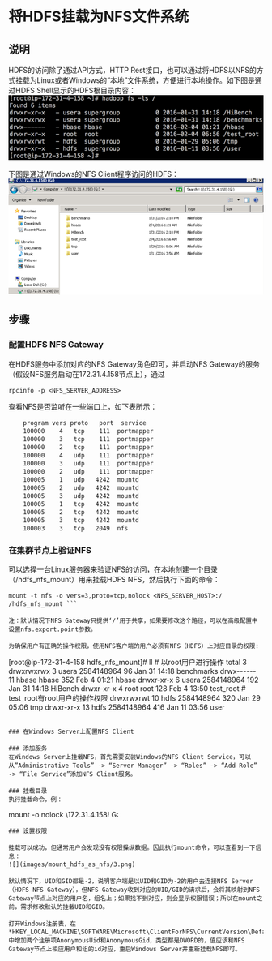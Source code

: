 # 将HDFS挂载为NFS文件系统

## 说明
HDFS的访问除了通过API方式，HTTP Rest接口，也可以通过将HDFS以NFS的方式挂载为Linux或者Windows的“本地”文件系统，方便进行本地操作。如下图是通过HDFS Shell显示的HDFS根目录内容：
![](images/mount_hdfs_as_nfs/1.png)

下图是通过Windows的NFS Client程序访问的HDFS：
![](images/mount_hdfs_as_nfs/2.png)

## 步骤
### 配置HDFS NFS Gateway

在HDFS服务中添加对应的NFS Gateway角色即可，并启动NFS Gateway的服务（假设NFS服务启动在172.31.4.158节点上），通过

```
rpcinfo -p <NFS_SERVER_ADDRESS>
```

查看NFS是否监听在一些端口上，如下表所示：
```
    program vers proto   port  service
    100000    4   tcp    111  portmapper
    100000    3   tcp    111  portmapper
    100000    2   tcp    111  portmapper
    100000    4   udp    111  portmapper
    100000    3   udp    111  portmapper
    100000    2   udp    111  portmapper
    100005    1   udp   4242  mountd
    100005    2   udp   4242  mountd
    100005    3   udp   4242  mountd
    100005    1   tcp   4242  mountd
    100005    2   tcp   4242  mountd
    100005    3   tcp   4242  mountd
    100003    3   tcp   2049  nfs
```

### 在集群节点上验证NFS
可以选择一台Linux服务器来验证NFS的访问，在本地创建一个目录（/hdfs_nfs_mount）用来挂载HDFS NFS，然后执行下面的命令：

```
mount -t nfs -o vers=3,proto=tcp,nolock <NFS_SERVER_HOST>:/ /hdfs_nfs_mount ```

注：默认情况下NFS Gateway只提供‘/’用于共享，如果要修改这个路径，可以在高级配置中设置nfs.export.point参数。

为确保用户有正确的操作权限，使用NFS客户端的用户必须有NFS（HDFS）上对应目录的权限:
```
[root@ip-172-31-4-158 hdfs_nfs_mount]# ll                                     # 以root用户进行操作
total 3
drwxrwxrwx  3 usera 2584148964  96 Jan 31 14:18 benchmarks
drwx------ 11 hbase hbase      352 Feb  4 01:21 hbase
drwxr-xr-x  6 usera 2584148964 192 Jan 31 14:18 HiBench
drwxr-xr-x  4 root  root       128 Feb  4 13:50 test_root                    # test_root有root用户的操作权限
drwxrwxrwt 10 hdfs  2584148964 320 Jan 29 05:06 tmp
drwxr-xr-x 13 hdfs  2584148964 416 Jan 11 03:56 user
```

### 在Windows Server上配置NFS Client

### 添加服务
在Windows Server上挂载NFS，首先需要安装Windows的NFS Client Service，可以从”Administrative Tools” -> “Server Manager” -> “Roles” -> “Add Role” -> “File Service”添加NFS Client服务。

### 挂载目录
执行挂载命令，例：

```
mount -o nolock \\172.31.4.158\! G:
```
### 设置权限

挂载可以成功，但通常用户会发现没有权限操纵数据。因此执行mount命令，可以查看到一下信息：
![](images/mount_hdfs_as_nfs/3.png)

默认情况下，UID和GID都是-2，说明客户端是以UID和GID为-2的用户去连接NFS Server （HDFS NFS Gateway），但NFS Gateway收到对应的UID/GID的请求后，会将其映射到NFS Gateway节点上对应的用户名，组名上；如果找不到对应，则会显示权限错误；所以在mount之前，需求修改默认的挂载UID和GID。

打开Windows注册表，在*HKEY_LOCAL_MACHINE\SOFTWARE\Microsoft\ClientForNFS\CurrentVersion\Default*中增加两个注册项AnonymousUid和AnonymousGid，类型都是DWORD的，值应该和NFS Gateway节点上相应用户和组的id对应，重启Windows Server并重新挂载NFS即可。

